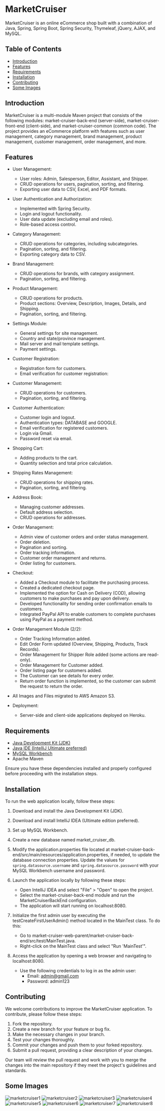 # MarketCruiser

MarketCruiser is an online eCommerce shop built with a combination of Java, Spring, Spring Boot, Spring Security, Thymeleaf, jQuery, AJAX, and MySQL.

## Table of Contents

* [Introduction](https://github.com/nikolaPantelic98/market-cruiser#introduction)
* [Features](https://github.com/nikolaPantelic98/market-cruiser#features)
* [Requirements](https://github.com/nikolaPantelic98/market-cruiser#requirements)
* [Installation](https://github.com/nikolaPantelic98/market-cruiser#installation)
* [Contributing](https://github.com/nikolaPantelic98/market-cruiser#contributing)
* [Some Images](https://github.com/nikolaPantelic98/market-cruiser#some-images)

## Introduction

MarketCruiser is a multi-module Maven project that consists of the following modules: market-cruiser-back-end (server-side), market-cruiser-front-end (client-side), and market-cruiser-common (common code). The project provides an eCommerce platform with features such as user management, category management, brand management, product management, customer management, order management, and more.

## Features

* User Management:
  - User roles: Admin, Salesperson, Editor, Assistant, and Shipper.
  - CRUD operations for users, pagination, sorting, and filtering.
  - Exporting user data to CSV, Excel, and PDF formats.

* User Authentication and Authorization:
  - Implemented with Spring Security.
  - Login and logout functionality.
  - User data update (excluding email and roles).
  - Role-based access control.

* Category Management:
  - CRUD operations for categories, including subcategories. 
  - Pagination, sorting, and filtering.
  - Exporting category data to CSV.

* Brand Management:
  - CRUD operations for brands, with category assignment.
  - Pagination, sorting, and filtering.

* Product Management:
  - CRUD operations for products.
  - Product sections: Overview, Description, Images, Details, and Shipping.
  - Pagination, sorting, and filtering.

* Settings Module:
  - General settings for site management.
  - Country and state/province management.
  - Mail server and mail template settings.
  - Payment settings.

* Customer Registration:
  - Registration form for customers.
  - Email verification for customer registration:

* Customer Management:
  - CRUD operations for customers.
  - Pagination, sorting, and filtering.

* Customer Authentication:
  - Customer login and logout.
  - Authentication types: DATABASE and GOOGLE.
  - Email verification for registered customers.
  - Login via Gmail.
  - Password reset via email.

* Shopping Cart:
  - Adding products to the cart.
  - Quantity selection and total price calculation.
  
* Shipping Rates Management:
  - CRUD operations for shipping rates.
  - Pagination, sorting, and filtering.

* Address Book:
  - Managing customer addresses.
  - Default address selection.
  - CRUD operations for addresses.

* Order Management:
  - Admin view of customer orders and order status management.
  - Order deletion.
  - Pagination and sorting.
  - Order tracking information.
  - Customer order management and returns.
  - Order listing for customers.
  
* Checkout:
  - Added a Checkout module to facilitate the purchasing process.
  - Created a dedicated checkout page.
  - Implemented the option for Cash on Delivery (COD), allowing customers to make purchases and pay upon delivery.
  - Developed functionality for sending order confirmation emails to customers.
  - Integrated PayPal API to enable customers to complete purchases using PayPal as a payment method.
  
* Order Management Module (2/2):
  - Order Tracking Information added.
  - Edit Order Form updated (Overview, Shipping, Products, Track Records).
  - Order Management for Shipper Role added (some actions are read-only).
  - Order Management for Customer added.
  - Order listing page for customers added.
  - The Customer can see details for every order.
  - Return order function is implemented, so the customer can submit the request to return the order.
  
* All Images and Files migrated to AWS Amazon S3.

* Deployment:
  - Server-side and client-side applications deployed on Heroku.
  

## Requirements

* [Java Development Kit (JDK)](https://www.oracle.com/java/technologies/downloads/)
* [Java IDE (IntelliJ Ultimate preferred)](https://www.jetbrains.com/idea/download/#section=windows)
* [MySQL Workbench](https://dev.mysql.com/downloads/workbench/)
* Apache Maven

Ensure you have these dependencies installed and properly configured before proceeding with the installation steps.

## Installation

To run the web application locally, follow these steps:

1. Download and install the Java Development Kit (JDK).
2. Download and install IntelliJ IDEA (Ultimate edition preferred).
3. Set up MySQL Workbench.
4. Create a new database named market_cruiser_db.
5. Modify the application.properties file located at market-cruiser-back-end/src/main/resources/application.properties, if needed, to update the database connection properties. Update the values for `spring.datasource.username` and `spring.datasource.password` with your MySQL Workbench username and password.
6. Launch the application locally by following these steps:
   - Open IntelliJ IDEA and select "File" > "Open" to open the project.
   - Select the market-cruiser-back-end module and run the MarketCruiserBackEnd configuration.
   - The application will start running on localhost:8080.

7. Initialize the first admin user by executing the testCreateFirstUserAdmin() method located in the MainTest class. To do this:
   - Go to market-cruiser-web-parent/market-cruiser-back-end/src/test/MainTest.java.
   - Right-click on the MainTest class and select "Run 'MainTest'".

8. Access the application by opening a web browser and navigating to localhost:8080.
   - Use the following credentials to log in as the admin user:
     - Email: admin@gmail.com
     - Password: admin123

## Contributing

We welcome contributions to improve the MarketCruiser application. To contribute, please follow these steps:

1. Fork the repository.
2. Create a new branch for your feature or bug fix.
3. Make the necessary changes in your branch.
4. Test your changes thoroughly.
5. Commit your changes and push them to your forked repository.
6. Submit a pull request, providing a clear description of your changes.

Our team will review the pull request and work with you to merge the changes into the main repository if they meet the project's guidelines and standards.

## Some Images

![marketcruiser1](https://user-images.githubusercontent.com/109813536/235348277-aa3a3396-b230-48af-a5a1-3a166e1770d1.png)
![marketcruiser2](https://user-images.githubusercontent.com/109813536/235348283-572f66c4-b94e-49d0-86f3-48dc6f766bed.png)
![marketcruiser3](https://user-images.githubusercontent.com/109813536/235348287-dd2a67cf-746e-40bd-a29c-079663f1ea91.png)
![marketcruiser4](https://user-images.githubusercontent.com/109813536/235348293-991540cd-146b-414a-a69a-aac029b74055.png)
![marketcruiser5](https://user-images.githubusercontent.com/109813536/235348297-a15b9003-6f6b-4fbd-a313-06abb480fd29.png)
![marketcruiser6](https://user-images.githubusercontent.com/109813536/235348299-67f79aae-9e26-4381-8f3a-a8d62909a20d.png)
![marketcruiser7](https://user-images.githubusercontent.com/109813536/235348302-7a749466-e16a-4123-8e93-609adb8f308b.png)
![marketcruiser8](https://user-images.githubusercontent.com/109813536/235348306-1102dc5a-6c1a-4a6e-b359-e5632a460d74.png)

